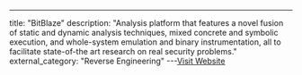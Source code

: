 ---
title: "BitBlaze"
description: "Analysis platform that features a novel fusion of static and dynamic analysis techniques, mixed concrete and symbolic execution, and whole-system emulation and binary instrumentation, all to facilitate state-of-the art research on real security problems."
external_category: "Reverse Engineering"
---[Visit Website](http://bitblaze.cs.berkeley.edu/release/index.html)

